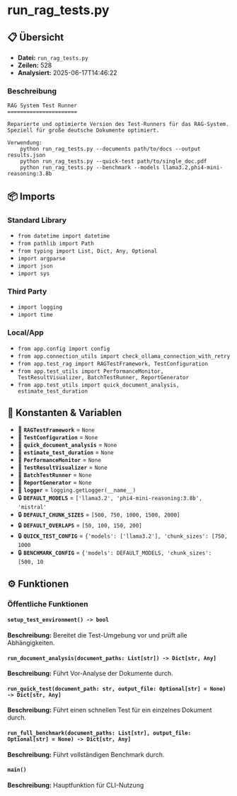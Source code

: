 # run_rag_tests.py

## 📋 Übersicht

- **Datei:** `run_rag_tests.py`
- **Zeilen:** 528
- **Analysiert:** 2025-06-17T14:46:22

### Beschreibung

```
RAG System Test Runner
======================

Reparierte und optimierte Version des Test-Runners für das RAG-System.
Speziell für große deutsche Dokumente optimiert.

Verwendung:
    python run_rag_tests.py --documents path/to/docs --output results.json
    python run_rag_tests.py --quick-test path/to/single_doc.pdf
    python run_rag_tests.py --benchmark --models llama3.2,phi4-mini-reasoning:3.8b
```

## 📦 Imports

### Standard Library
- `from datetime import datetime`
- `from pathlib import Path`
- `from typing import List, Dict, Any, Optional`
- `import argparse`
- `import json`
- `import sys`

### Third Party
- `import logging`
- `import time`

### Local/App
- `from app.config import config`
- `from app.connection_utils import check_ollama_connection_with_retry`
- `from app.test_rag import RAGTestFramework, TestConfiguration`
- `from app.test_utils import PerformanceMonitor, TestResultVisualizer, BatchTestRunner, ReportGenerator`
- `from app.test_utils import quick_document_analysis, estimate_test_duration`

## 🔧 Konstanten & Variablen

- 📝 **`RAGTestFramework`** = `None`
- 📝 **`TestConfiguration`** = `None`
- 📝 **`quick_document_analysis`** = `None`
- 📝 **`estimate_test_duration`** = `None`
- 📝 **`PerformanceMonitor`** = `None`
- 📝 **`TestResultVisualizer`** = `None`
- 📝 **`BatchTestRunner`** = `None`
- 📝 **`ReportGenerator`** = `None`
- 📝 **`logger`** = `logging.getLogger(__name__)`
- 🔒 **`DEFAULT_MODELS`** = `['llama3.2', 'phi4-mini-reasoning:3.8b', 'mistral'`
- 🔒 **`DEFAULT_CHUNK_SIZES`** = `[500, 750, 1000, 1500, 2000]`
- 🔒 **`DEFAULT_OVERLAPS`** = `[50, 100, 150, 200]`
- 🔒 **`QUICK_TEST_CONFIG`** = `{'models': ['llama3.2'], 'chunk_sizes': [750, 1000`
- 🔒 **`BENCHMARK_CONFIG`** = `{'models': DEFAULT_MODELS, 'chunk_sizes': [500, 10`

## ⚙️ Funktionen

### Öffentliche Funktionen

#### `setup_test_environment() -> bool`

**Beschreibung:** Bereitet die Test-Umgebung vor und prüft alle Abhängigkeiten.

#### `run_document_analysis(document_paths: List[str]) -> Dict[str, Any]`

**Beschreibung:** Führt Vor-Analyse der Dokumente durch.

#### `run_quick_test(document_path: str, output_file: Optional[str] = None) -> Dict[str, Any]`

**Beschreibung:** Führt einen schnellen Test für ein einzelnes Dokument durch.

#### `run_full_benchmark(document_paths: List[str], output_file: Optional[str] = None) -> Dict[str, Any]`

**Beschreibung:** Führt vollständigen Benchmark durch.

#### `main()`

**Beschreibung:** Hauptfunktion für CLI-Nutzung
